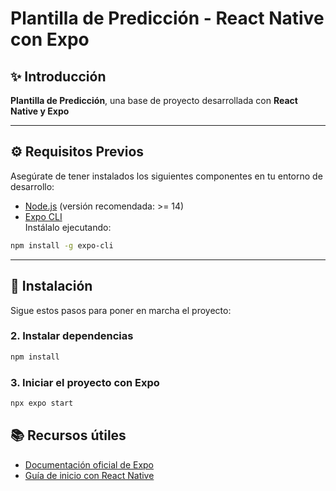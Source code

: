 #  Plantilla de Predicción - React Native con Expo

## ✨ Introducción

**Plantilla de Predicción**, una base de proyecto desarrollada con **React Native y Expo**

---

## ⚙️ Requisitos Previos

Asegúrate de tener instalados los siguientes componentes en tu entorno de desarrollo:

- [Node.js](https://nodejs.org/) (versión recomendada: >= 14)
- [Expo CLI](https://docs.expo.dev/workflow/expo-cli/)  
  Instálalo ejecutando:

```bash
npm install -g expo-cli
```

---

## 🚀 Instalación

Sigue estos pasos para poner en marcha el proyecto:


### 2. Instalar dependencias

```bash
npm install
```

### 3. Iniciar el proyecto con Expo

```bash
npx expo start
```

## 📚 Recursos útiles

- [Documentación oficial de Expo](https://docs.expo.dev/)
- [Guía de inicio con React Native](https://reactnative.dev/docs/getting-started)


